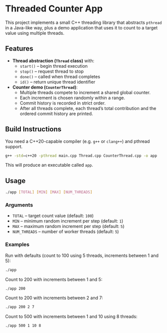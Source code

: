 # Threaded Counter App

This project implements a small C++ threading library that abstracts `pthread` in a Java-like way, plus a demo application that uses it to count to a target value using multiple threads.

## Features

- **Thread abstraction (`Thread` class)** with:
  - `start()` – begin thread execution
  - `stop()` – request thread to stop
  - `done()` – called when thread completes
  - `id()` – return unique thread identifier
- **Counter demo (`CounterThread`)**:
  - Multiple threads compete to increment a shared global counter.
  - Each increment is chosen randomly within a range.
  - Commit history is recorded in strict order.
  - After all threads complete, each thread’s total contribution and the ordered commit history are printed.

## Build Instructions

You need a C++20-capable compiler (e.g. `g++` or `clang++`) and pthread support.

```bash
g++ -std=c++20 -pthread main.cpp Thread.cpp CounterThread.cpp -o app
```

This will produce an executable called `app`.

## Usage

```bash
./app [TOTAL] [MIN] [MAX] [NUM_THREADS]
```

### Arguments

- `TOTAL` – target count value (default: `100`)
- `MIN` – minimum random increment per step (default: `1`)
- `MAX` – maximum random increment per step (default: `5`)
- `NUM_THREADS` – number of worker threads (default: `5`)

### Examples

Run with defaults (count to 100 using 5 threads, increments between 1 and 5):

```bash
./app
```

Count to 200 with increments between 1 and 5:

```bash
./app 200
```

Count to 200 with increments between 2 and 7:

```bash
./app 200 2 7
```

Count to 500 with increments between 1 and 10 using 8 threads:

```bash
./app 500 1 10 8
```
